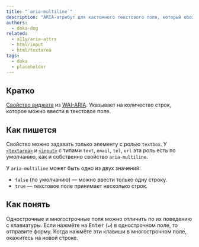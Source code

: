 ```yaml
---
title: "`aria-multiline`"
description: "ARIA-атрибут для кастомного текстового поля, который обозначает сколько строк можно в него ввести."
authors:
  - doka-dog
related:
  - a11y/aria-attrs
  - html/input
  - html/textarea
tags:
  - doka
  - placeholder
---
```


## Кратко

[Свойство виджета](/a11y/aria-attrs/#atributy-vidzhetov) из [WAI-ARIA](/a11y/aria-intro/#specifikaciya). Указывает на количество строк, которое можно ввести в текстовое поле.

## Как пишется

Свойство можно задавать только элементу с ролью `textbox`. У [`<textarea>`](/html/textarea/) и [`<input>`](/html/input/#type) с типами `text`, `email`, `tel`, `url` эта роль есть по умолчанию, как и собственно свойство `aria-multiline`.

У `aria-multiline` может быть одно из двух значений:

- `false` (по умолчанию) — можно ввести только одну строку.
- `true` — текстовое поле принимает несколько строк.

## Как понять

Однострочные и многострочные поля можно отличить по их поведению с клавиатуры. Если нажмёте на <kbd>Enter</kbd> (<kbd>↵</kbd>) в однострочном поле, то отправите форму. Когда нажмёте эти клавиши в многострочном поле, окажитесь на новой строке.
